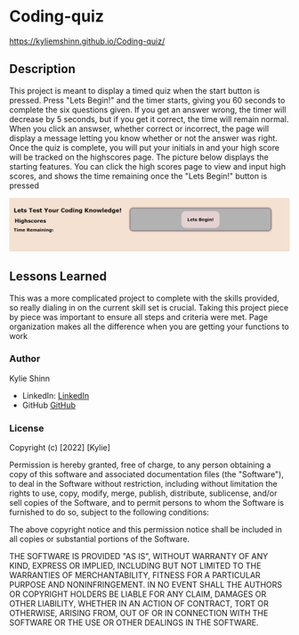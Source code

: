# Coding-quiz

https://kyliemshinn.github.io/Coding-quiz/

## Description
This project is meant to display a timed quiz when the start button is pressed. Press "Lets Begin!" and the timer starts, giving you 60 seconds to complete the six questions given. If you get an answer wrong, the timer will decrease by 5 seconds, but if you get it correct, the time will remain normal. When you click an answser, whether correct or incorrect, the page will  display a message letting you know whether or not the answer was right. Once the quiz is complete, you will put your initials in and your high score will be tracked on the highscores page.
The picture below displays the starting features. You can click the high scores page to view and input high scores, and shows the time remaining once the "Lets Begin!" button is pressed

![startPicture](/assets/images/start-picture-code-quiz.PNG)

## Lessons Learned

This was a more complicated project to complete with the skills provided, so really dialing in on the current skill set is crucial. Taking this project piece by piece was important to ensure all steps and criteria were met. Page organization makes all the difference when you are getting your functions to work 

### Author

Kylie Shinn

* LinkedIn: [LinkedIn](https://www.linkedin.com/in/kylie-shinn-18b0301b7/)
* GitHub [GitHub](https://github.com/kyliemshinn)


### License

Copyright (c) [2022] [Kylie]

Permission is hereby granted, free of charge, to any person obtaining a copy of this software and associated documentation files (the "Software"), to deal in the Software without restriction, including without limitation the rights to use, copy, modify, merge, publish, distribute, sublicense, and/or sell copies of the Software, and to permit persons to whom the Software is furnished to do so, subject to the following conditions:

The above copyright notice and this permission notice shall be included in all copies or substantial portions of the Software.

THE SOFTWARE IS PROVIDED "AS IS", WITHOUT WARRANTY OF ANY KIND, EXPRESS OR IMPLIED, INCLUDING BUT NOT LIMITED TO THE WARRANTIES OF MERCHANTABILITY, FITNESS FOR A PARTICULAR PURPOSE AND NONINFRINGEMENT. IN NO EVENT SHALL THE AUTHORS OR COPYRIGHT HOLDERS BE LIABLE FOR ANY CLAIM, DAMAGES OR OTHER LIABILITY, WHETHER IN AN ACTION OF CONTRACT, TORT OR OTHERWISE, ARISING FROM, OUT OF OR IN CONNECTION WITH THE SOFTWARE OR THE USE OR OTHER DEALINGS IN THE SOFTWARE.